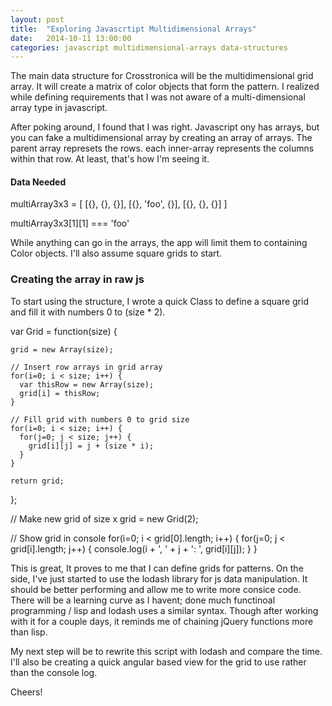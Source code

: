 ```yaml
---
layout: post
title:  "Exploring Javascrtipt Multidimensional Arrays"
date:   2014-10-11 13:00:00
categories: javascript multidimensional-arrays data-structures
---
```


The main data structure for Crosstronica will be the multidimensional grid array. It will create a matrix of color objects that form the pattern. I realized while defining requirements that I was not aware of a multi-dimensional array type in javascript.

After poking around, I found that I was right. Javascript ony has arrays, but you can fake a multidimensional array by creating an array of arrays. The parent array represets the rows. each inner-array represents the columns within that row. At least, that's how I'm seeing it.

#### Data Needed

  multiArray3x3 = [
    [{}, {}, {}],
    [{}, 'foo', {}],
    [{}, {}, {}]
  ]

  multiArray3x3[1][1] === 'foo'


While anything can go in the arrays, the app will limit them to containing Color objects. I'll also assume square grids to start.

### Creating the array in raw js

To start using the structure, I wrote a quick Class to define a square grid and fill it with numbers 0 to (size * 2).

  var Grid = function(size) {

    grid = new Array(size);

    // Insert row arrays in grid array
    for(i=0; i < size; i++) {
      var thisRow = new Array(size);
      grid[i] = thisRow;
    }

    // Fill grid with numbers 0 to grid size
    for(i=0; i < size; i++) {
      for(j=0; j < size; j++) {
        grid[i][j] = j + (size * i);
      }
    }

    return grid;

  };

  // Make new grid of size x
  grid = new Grid(2);

  // Show grid in console
  for(i=0; i < grid[0].length; i++) {
    for(j=0; j < grid[i].length; j++) {
      console.log(i + ', ' + j + ': ', grid[i][j]);
    }
  }

This is great, It proves to me that I can define grids for patterns. On the side, I've just started to use the lodash library for js data manipulation. It should be better performing and allow me to write more consice code. There will be a learning curve as I havent; done much functinoal programming / lisp and lodash uses a similar syntax. Though after working with it for a couple days, it reminds me of chaining jQuery functions more than lisp.

My next step will be to rewrite this script with lodash and compare the time. I'll also be creating a quick angular based view for the grid to use rather than the console log.

Cheers!
